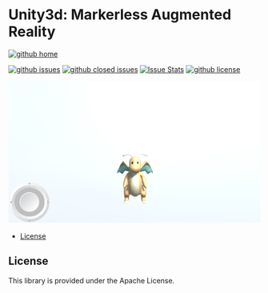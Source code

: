 # Unity3d: Markerless Augmented Reality

[![github home](https://img.shields.io/badge/gaetanozappi-unity3d--markerless--ar-blue.svg?style=flat-square)](https://github.com/gaetanozappi/unity3d-markerless-ar)

[![github issues](https://img.shields.io/github/issues/gaetanozappi/unity3d-markerless-ar.svg?style=flat)](https://github.com/gaetanozappi/unity3d-markerless-ar/issues)
[![github closed issues](https://img.shields.io/github/issues-closed/gaetanozappi/unity3d-markerless-ar.svg?style=flat&colorB=44cc11)](https://github.com/gaetanozappi/unity3d-markerless-ar/issues?q=is%3Aissue+is%3Aclosed)
[![Issue Stats](https://img.shields.io/issuestats/i/github/gaetanozappi/unity3d-markerless-ar.svg?style=flat&colorB=44cc11)](http://github.com/gaetanozappi/unity3d-markerless-ar/issues)
[![github license](https://img.shields.io/github/license/gaetanozappi/unity3d-markerless-ar.svg)]()

![PNG](screenshot/unity3d-markerless-ar.png)

-   [License](#license)

## License
This library is provided under the Apache License.
